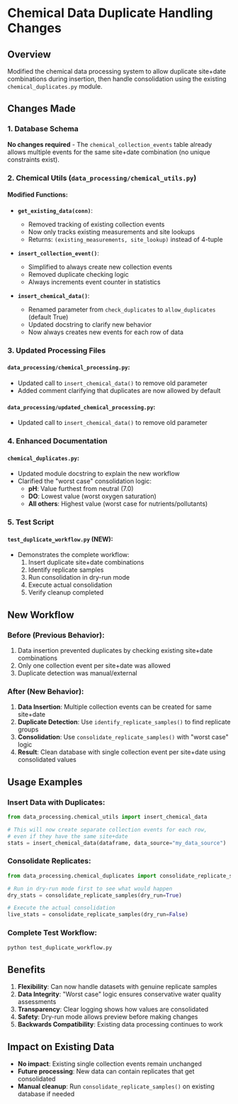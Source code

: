 # Chemical Data Duplicate Handling Changes

## Overview
Modified the chemical data processing system to allow duplicate site+date combinations during insertion, then handle consolidation using the existing `chemical_duplicates.py` module.

## Changes Made

### 1. Database Schema
**No changes required** - The `chemical_collection_events` table already allows multiple events for the same site+date combination (no unique constraints exist).

### 2. Chemical Utils (`data_processing/chemical_utils.py`)

#### Modified Functions:
- **`get_existing_data(conn)`**: 
  - Removed tracking of existing collection events
  - Now only tracks existing measurements and site lookups
  - Returns: `(existing_measurements, site_lookup)` instead of 4-tuple

- **`insert_collection_event()`**:
  - Simplified to always create new collection events
  - Removed duplicate checking logic
  - Always increments event counter in statistics

- **`insert_chemical_data()`**:
  - Renamed parameter from `check_duplicates` to `allow_duplicates` (default True)
  - Updated docstring to clarify new behavior
  - Now always creates new events for each row of data

### 3. Updated Processing Files

#### `data_processing/chemical_processing.py`:
- Updated call to `insert_chemical_data()` to remove old parameter
- Added comment clarifying that duplicates are now allowed by default

#### `data_processing/updated_chemical_processing.py`:
- Updated call to `insert_chemical_data()` to remove old parameter

### 4. Enhanced Documentation

#### `chemical_duplicates.py`:
- Updated module docstring to explain the new workflow
- Clarified the "worst case" consolidation logic:
  - **pH**: Value furthest from neutral (7.0)
  - **DO**: Lowest value (worst oxygen saturation)  
  - **All others**: Highest value (worst case for nutrients/pollutants)

### 5. Test Script

#### `test_duplicate_workflow.py` (NEW):
- Demonstrates the complete workflow:
  1. Insert duplicate site+date combinations
  2. Identify replicate samples
  3. Run consolidation in dry-run mode
  4. Execute actual consolidation
  5. Verify cleanup completed

## New Workflow

### Before (Previous Behavior):
1. Data insertion prevented duplicates by checking existing site+date combinations
2. Only one collection event per site+date was allowed
3. Duplicate detection was manual/external

### After (New Behavior):
1. **Data Insertion**: Multiple collection events can be created for same site+date
2. **Duplicate Detection**: Use `identify_replicate_samples()` to find replicate groups
3. **Consolidation**: Use `consolidate_replicate_samples()` with "worst case" logic
4. **Result**: Clean database with single collection event per site+date using consolidated values

## Usage Examples

### Insert Data with Duplicates:
```python
from data_processing.chemical_utils import insert_chemical_data

# This will now create separate collection events for each row,
# even if they have the same site+date
stats = insert_chemical_data(dataframe, data_source="my_data_source")
```

### Consolidate Replicates:
```python
from data_processing.chemical_duplicates import consolidate_replicate_samples

# Run in dry-run mode first to see what would happen
dry_stats = consolidate_replicate_samples(dry_run=True)

# Execute the actual consolidation
live_stats = consolidate_replicate_samples(dry_run=False)
```

### Complete Test Workflow:
```bash
python test_duplicate_workflow.py
```

## Benefits

1. **Flexibility**: Can now handle datasets with genuine replicate samples
2. **Data Integrity**: "Worst case" logic ensures conservative water quality assessments
3. **Transparency**: Clear logging shows how values are consolidated
4. **Safety**: Dry-run mode allows preview before making changes
5. **Backwards Compatibility**: Existing data processing continues to work

## Impact on Existing Data

- **No impact**: Existing single collection events remain unchanged
- **Future processing**: New data can contain replicates that get consolidated
- **Manual cleanup**: Run `consolidate_replicate_samples()` on existing database if needed 